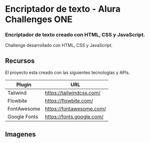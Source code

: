 # Encriptador de texto - Alura Challenges ONE
### Encriptador de texto creado con HTML, CSS y JavaScript.
Challenge desarrollado con HTML, CSS y JavaScript.

## Recursos
El proyecto esta creado con las siguientes tecnologías y APIs.

| Plugin                | URL                      |
|-----------------------|--------------------------|
| Tailwind         | https://tailwindcss.com/ |
| Flowbite       | https://flowbite.com/ |
| FontAwesome               | https://fontawesome.com/ |
| Google Fonts          | https://fonts.google.com/ |

## Imagenes